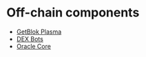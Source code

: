 # Off-chain components

- [GetBlok Plasma](plasma.md)
- [DEX Bots](dex_bots.md)
- [Oracle Core](oracle.md)